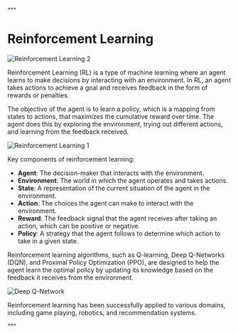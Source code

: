 """
# Reinforcement Learning

![Reinforcement Learning 2](https://miro.medium.com/max/2400/1*oMSg2_mKguAGKy1C64UFlw.png)

Reinforcement Learning (RL) is a type of machine learning where an agent learns to make decisions by interacting with an environment. In RL, an agent takes actions to achieve a goal and receives feedback in the form of rewards or penalties.

The objective of the agent is to learn a policy, which is a mapping from states to actions, that maximizes the cumulative reward over time. The agent does this by exploring the environment, trying out different actions, and learning from the feedback received.

![Reinforcement Learning 1](https://cdn.analyticsvidhya.com/wp-content/uploads/2019/04/Screenshot-2019-04-16-at-5.46.01-PM.png)


Key components of reinforcement learning:

- **Agent**: The decision-maker that interacts with the environment.
- **Environment**: The world in which the agent operates and takes actions.
- **State**: A representation of the current situation of the agent in the environment.
- **Action**: The choices the agent can make to interact with the environment.
- **Reward**: The feedback signal that the agent receives after taking an action, which can be positive or negative.
- **Policy**: A strategy that the agent follows to determine which action to take in a given state.

Reinforcement learning algorithms, such as Q-learning, Deep Q-Networks (DQN), and Proximal Policy Optimization (PPO), are designed to help the agent learn the optimal policy by updating its knowledge based on the feedback it receives from the environment.

![Deep Q-Network](https://miro.medium.com/max/1200/1*Gh5PS4R_A5drl5ebd_gNrg@2x.png)

Reinforcement learning has been successfully applied to various domains, including game playing, robotics, and recommendation systems.

"""
